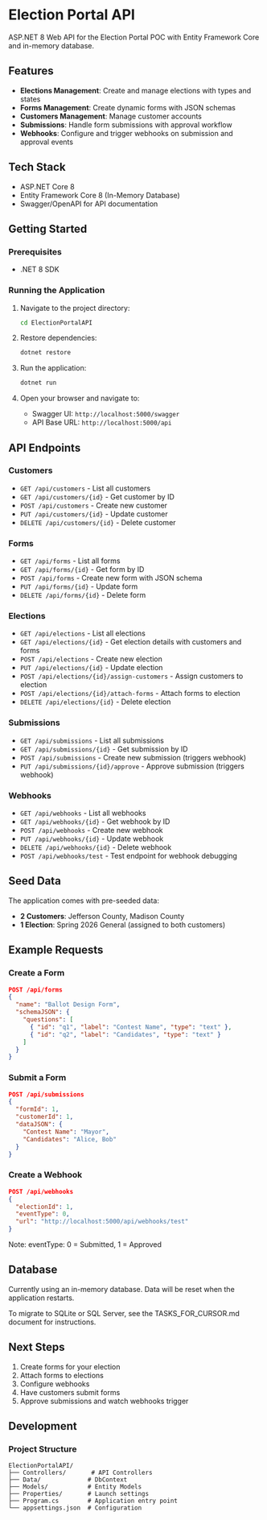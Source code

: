 # Election Portal API

ASP.NET 8 Web API for the Election Portal POC with Entity Framework Core and in-memory database.

## Features

- **Elections Management**: Create and manage elections with types and states
- **Forms Management**: Create dynamic forms with JSON schemas
- **Customers Management**: Manage customer accounts
- **Submissions**: Handle form submissions with approval workflow
- **Webhooks**: Configure and trigger webhooks on submission and approval events

## Tech Stack

- ASP.NET Core 8
- Entity Framework Core 8 (In-Memory Database)
- Swagger/OpenAPI for API documentation

## Getting Started

### Prerequisites

- .NET 8 SDK

### Running the Application

1. Navigate to the project directory:
   ```bash
   cd ElectionPortalAPI
   ```

2. Restore dependencies:
   ```bash
   dotnet restore
   ```

3. Run the application:
   ```bash
   dotnet run
   ```

4. Open your browser and navigate to:
   - Swagger UI: `http://localhost:5000/swagger`
   - API Base URL: `http://localhost:5000/api`

## API Endpoints

### Customers
- `GET /api/customers` - List all customers
- `GET /api/customers/{id}` - Get customer by ID
- `POST /api/customers` - Create new customer
- `PUT /api/customers/{id}` - Update customer
- `DELETE /api/customers/{id}` - Delete customer

### Forms
- `GET /api/forms` - List all forms
- `GET /api/forms/{id}` - Get form by ID
- `POST /api/forms` - Create new form with JSON schema
- `PUT /api/forms/{id}` - Update form
- `DELETE /api/forms/{id}` - Delete form

### Elections
- `GET /api/elections` - List all elections
- `GET /api/elections/{id}` - Get election details with customers and forms
- `POST /api/elections` - Create new election
- `PUT /api/elections/{id}` - Update election
- `POST /api/elections/{id}/assign-customers` - Assign customers to election
- `POST /api/elections/{id}/attach-forms` - Attach forms to election
- `DELETE /api/elections/{id}` - Delete election

### Submissions
- `GET /api/submissions` - List all submissions
- `GET /api/submissions/{id}` - Get submission by ID
- `POST /api/submissions` - Create new submission (triggers webhook)
- `PUT /api/submissions/{id}/approve` - Approve submission (triggers webhook)

### Webhooks
- `GET /api/webhooks` - List all webhooks
- `GET /api/webhooks/{id}` - Get webhook by ID
- `POST /api/webhooks` - Create new webhook
- `PUT /api/webhooks/{id}` - Update webhook
- `DELETE /api/webhooks/{id}` - Delete webhook
- `POST /api/webhooks/test` - Test endpoint for webhook debugging

## Seed Data

The application comes with pre-seeded data:
- **2 Customers**: Jefferson County, Madison County
- **1 Election**: Spring 2026 General (assigned to both customers)

## Example Requests

### Create a Form
```json
POST /api/forms
{
  "name": "Ballot Design Form",
  "schemaJSON": {
    "questions": [
      { "id": "q1", "label": "Contest Name", "type": "text" },
      { "id": "q2", "label": "Candidates", "type": "text" }
    ]
  }
}
```

### Submit a Form
```json
POST /api/submissions
{
  "formId": 1,
  "customerId": 1,
  "dataJSON": {
    "Contest Name": "Mayor",
    "Candidates": "Alice, Bob"
  }
}
```

### Create a Webhook
```json
POST /api/webhooks
{
  "electionId": 1,
  "eventType": 0,
  "url": "http://localhost:5000/api/webhooks/test"
}
```
Note: eventType: 0 = Submitted, 1 = Approved

## Database

Currently using an in-memory database. Data will be reset when the application restarts.

To migrate to SQLite or SQL Server, see the TASKS_FOR_CURSOR.md document for instructions.

## Next Steps

1. Create forms for your election
2. Attach forms to elections
3. Configure webhooks
4. Have customers submit forms
5. Approve submissions and watch webhooks trigger

## Development

### Project Structure
```
ElectionPortalAPI/
├── Controllers/       # API Controllers
├── Data/             # DbContext
├── Models/           # Entity Models
├── Properties/       # Launch settings
├── Program.cs        # Application entry point
└── appsettings.json  # Configuration
```

